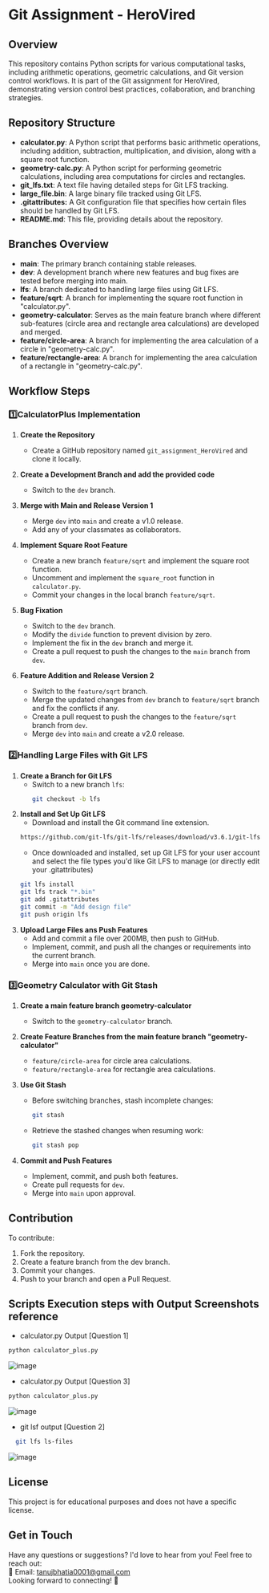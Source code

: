 # Git Assignment - HeroVired

## Overview
This repository contains Python scripts for various computational tasks, including arithmetic operations, geometric calculations, and Git version control workflows. It is part of the Git assignment for HeroVired, demonstrating version control best practices, collaboration, and branching strategies.

## Repository Structure
- **calculator.py**: A Python script that performs basic arithmetic operations, including addition, subtraction, multiplication, and division, along with a square root function.
- **geometry-calc.py**: A Python script for performing geometric calculations, including area computations for circles and rectangles.
- **git_lfs.txt**: A text file having detailed steps for Git LFS tracking.
- **large_file.bin**: A large binary file tracked using Git LFS.
- **.gitattributes:** A Git configuration file that specifies how certain files should be handled by Git LFS.
- **README.md**: This file, providing details about the repository.

## Branches Overview
- **main**: The primary branch containing stable releases.
- **dev**: A development branch where new features and bug fixes are tested before merging into main.
- **lfs**: A branch dedicated to handling large files using Git LFS.
- **feature/sqrt**: A branch for implementing the square root function in "calculator.py".
- **geometry-calculator**: Serves as the main feature branch where different sub-features (circle area and rectangle area calculations) are developed and merged.
- **feature/circle-area**: A branch for implementing the area calculation of a circle in "geometry-calc.py".
- **feature/rectangle-area**: A branch for implementing the area calculation of a rectangle in "geometry-calc.py".
   
## Workflow Steps

### **1️⃣CalculatorPlus Implementation**
1. **Create the Repository**
   - Create a GitHub repository named `git_assignment_HeroVired` and clone it locally.

2. **Create a Development Branch and add the provided code**
   - Switch to the `dev` branch.

3. **Merge with Main and Release Version 1**
   - Merge `dev` into `main` and create a v1.0 release.
   - Add any of your classmates as collaborators.

4. **Implement Square Root Feature**
   - Create a new branch `feature/sqrt` and implement the square root function.
   - Uncomment and implement the `square_root` function in `calculator.py`.
   - Commit your changes in the local branch `feature/sqrt`.

5. **Bug Fixation**
   - Switch to the `dev` branch.
   - Modify the `divide` function to prevent division by zero.
   - Implement the fix in the `dev` branch and merge it.
   - Create a pull request to push the changes to the `main` branch from `dev`.

6. **Feature Addition and Release Version 2**
   - Switch to the `feature/sqrt` branch.
   - Merge the updated changes from `dev` branch to `feature/sqrt` branch and fix the conflicts if any.
   - Create a pull request to push the changes to the `feature/sqrt` branch from `dev`.
   - Merge `dev` into `main` and create a v2.0 release.

### **2️⃣Handling Large Files with Git LFS**
1. **Create a Branch for Git LFS**
   - Switch to a new branch `lfs`:
     ```sh
     git checkout -b lfs
     ```
2. **Install and Set Up Git LFS**<br>
   - Download and install the Git command line extension. 
   ```sh
   https://github.com/git-lfs/git-lfs/releases/download/v3.6.1/git-lfs-windows-v3.6.1.exe
   ```
   - Once downloaded and installed, set up Git LFS for your user account and select the file types you'd like Git LFS to manage (or directly edit your .gitattributes)
   ```sh
   git lfs install
   git lfs track "*.bin"
   git add .gitattributes
   git commit -m "Add design file"
   git push origin lfs
   ```
3. **Upload Large Files ans Push Features**
   - Add and commit a file over 200MB, then push to GitHub.
   - Implement, commit, and push all the changes or requirements into the current branch.
   - Merge into `main` once you are done.

### **3️⃣Geometry Calculator with Git Stash**
1. **Create a main feature branch geometry-calculator**
   - Switch to the `geometry-calculator` branch.
     
2. **Create Feature Branches from the main feature branch "geometry-calculator"**
   - `feature/circle-area` for circle area calculations.
   - `feature/rectangle-area` for rectangle area calculations.

3. **Use Git Stash**
   - Before switching branches, stash incomplete changes:
     ```sh
     git stash
     ```
   - Retrieve the stashed changes when resuming work:
     ```sh
     git stash pop
     ```

4. **Commit and Push Features**
   - Implement, commit, and push both features.
   - Create pull requests for `dev`.
   - Merge into `main` upon approval.

## Contribution
To contribute:
1. Fork the repository.
2. Create a feature branch from the dev branch.
3. Commit your changes.
4. Push to your branch and open a Pull Request.

## Scripts Execution steps with Output Screenshots reference
- calculator.py Output [Question 1]
``` sh
python calculator_plus.py 
```
![image](https://github.com/user-attachments/assets/afa33ace-1c25-4c1e-8838-cacde74301a2)

- calculator.py Output [Question 3]
``` sh
python calculator_plus.py 
```
![image](https://github.com/user-attachments/assets/3ce98df0-1413-4a90-89a0-eaf269e91d81)

- git lsf output [Question 2]
```sh
  git lfs ls-files
```
![image](https://github.com/user-attachments/assets/01f55558-c4bf-43fd-b5fd-6ffc21ff6c8a)

## License
This project is for educational purposes and does not have a specific license.

## Get in Touch
Have any questions or suggestions? I'd love to hear from you! Feel free to reach out:<br>
📧 Email: tanujbhatia0001@gmail.com<br>
Looking forward to connecting! 🚀


